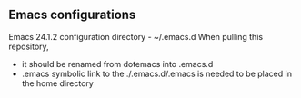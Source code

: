 ## Emacs configurations

Emacs 24.1.2 configuration directory - ~/.emacs.d
When pulling this repository, 

- it should be renamed from dotemacs into .emacs.d
- .emacs symbolic link to the ./.emacs.d/.emacs is needed to be placed in the home directory